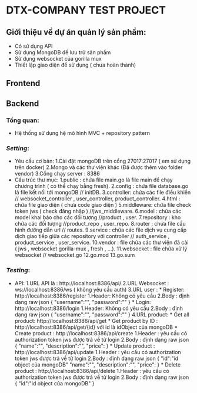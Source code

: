 # **DTX-COMPANY TEST PROJECT**

## **Giới thiệu về dự án quản lý sản phẩm:**
* Có sử dụng API
* Sử dụng MongoDB để lưu trữ sản phẩm
* Sử dụng websocket của gorilla mux
* Thiết lập giao diện để sử dụng ( chưa hoàn thành)

## **Frontend**
## **Backend**
### Tổng quan:
- Hệ thống sử dụng hệ mô hình MVC + repository pattern
### *Setting*:
* Yêu  cầu cơ bản:
    1.Cài đặt mongoDB trên cổng 27017:27017 ( em sử dụng trên docker)
    2.Mongo và các thư viện khác (Đã được thêm vào folder vendor)
    3.Cổng chạy server : 8386
* Cấu trúc thư mục:
    1.public : chứa file main.go là file main để chạy chương trình ( có thể chạy bằng fresh).
    2.config : chứa file database.go là file kết nối tới mongoDB // initDB.
    3.controller: chứa các file điều khiển // websocket_controller , user_controller, product_controller.
    4.html : chứa file giao diện ( chưa code giao diện )
    5.middleware: chứa file check token jws ( check đăng nhập ) //jws_middleware.
    6.model : chứa các model khai báo cho các đối tượng //product , user.
    7.repository : kho chứa các đối tượng //product_repo , user_repo.
    8.router : chứa file cấu hình đường dẫn url // routes.
    9.service : chứa các file dịch vụ cung cấp dịch giao tiếp giữa các repository với controller // auth_service , product_service , user_service.
    10.vendor : file chứa các thư viện đã cài ( jws , websocket gorilla-mux , fresh , ...).
    11.websocket : file chứa xử lý websocket // websocket.go
    12.go.mod
    13.go.sum
### *Testing*:
* API:
    1.URL API là : http://localhost:8386/api/
    2.URL Websocket : ws://localhost:8386/ws ( không yêu cầu auth)
    3.URL user :
        * Register: http://localhost:8386/register
            1.Header: Không có yêu cầu
            2.Body : định dạng raw json
            {
                "username":"",
                "password":""
            }
        * Login: http://localhost:8386/login
            1.Header: Không có yêu cầu
            2.Body : định dạng raw json
            {
                "username":"",
                "password":""
            }
    4.URL product:
        * Get all product: http://localhost:8386/api/get
        * Get product by ID : http://localhost:8386/api/get/{id} với id là idObject của mongoDB
        * Create product : http://localhost:8386/api/create
            1.Header : yêu cầu có authorization token jws được trả về từ login
            2.Body : định dạng raw json
            {
                "name":"",
                "description":"",
                "price":
            }
        * Update product : http://localhost:8386/api/update
            1.Header : yêu cầu có authorization token jws được trả về từ login
            2.Body : định dạng raw json 
            {
                "id":"id object của mongoDB"
                "name":"",
                "description":"",
                "price":
            }
        * Delete product : http://localhost:8386/api/delete
            1.Header : yêu cầu có authorization token jws được trả về từ login
            2.Body : định dạng raw json
            {
                "id":"id object của mongoDB"
            }